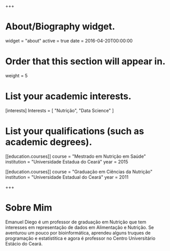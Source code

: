 +++
# About/Biography widget.
widget = "about"
active = true
date = 2016-04-20T00:00:00

# Order that this section will appear in.
weight = 5

# List your academic interests.
[interests]
  Interests = [
    "Nutrição",
    "Data Science"
  ]

# List your qualifications (such as academic degrees).

[[education.courses]]
  course = "Mestrado em Nutrição em Saúde"
  institution = "Universidade Estadua do Ceará"
  year = 2015

[[education.courses]]
  course = "Graduação em Ciências da Nutrição"
  institution = "Universidade Estadual do Ceará"
  year = 2011
 
+++

# Sobre Mim

Emanuel Diego é um professor de graduação em Nutrição que tem interesses 
em representação de dados em Alimentação e Nutrição. Se aventurou um pouco por
bioinformática, aprendeu alguns truques de programação e estatístitica e agora é professor no Centro Universitário Estácio do Ceará. 
